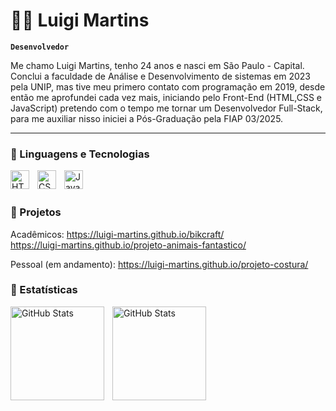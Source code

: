 # 🧑‍💻 Luigi Martins

**`Desenvolvedor`**

Me chamo Luigi Martins, tenho 24 anos e nasci em São Paulo - Capital.
Conclui a faculdade de Análise e Desenvolvimento de sistemas em 2023 pela UNIP, mas tive meu primero contato com programação em 2019, desde então me aprofundei cada vez mais, iniciando pelo Front-End (HTML,CSS e JavaScript) pretendo com o tempo me tornar um Desenvolvedor Full-Stack, para me auxiliar nisso iniciei a Pós-Graduação pela FIAP 03/2025.

---

### 🤖 Linguagens e Tecnologias

<img 
  align="left"
  alt="HTML"
  title="HTML"
  width="30px"
  style="padding-right: 10px"
src="https://cdn.jsdelivr.net/gh/devicons/devicon@latest/icons/html5/html5-original.svg" 
/>
<img
  align="left"
  alt="CSS"
  title="CSS"
  width="30px"
  style="padding-right: 10px"
 src="https://cdn.jsdelivr.net/gh/devicons/devicon@latest/icons/css3/css3-original.svg" />

<img
align="left"
  alt="JavaScript"
  title="JavaScript"
  width="30px"
  style="padding-right: 10px"
src="https://cdn.jsdelivr.net/gh/devicons/devicon@latest/icons/javascript/javascript-original.svg" />

<br>
<br>

### 🤖 Projetos

Acadêmicos:
https://luigi-martins.github.io/bikcraft/    
https://luigi-martins.github.io/projeto-animais-fantastico/

Pessoal (em andamento):
https://luigi-martins.github.io/projeto-costura/

### 🤖 Estatísticas

<img
align="left"
  alt="GitHub Stats"
  height="150px"
  style="padding-right: 10px"
src="https://github-readme-stats.vercel.app/api?username=Luigi-Martins&show_icons=true&theme=tokyonight&include_all_commits=true&locale=pt-br" />
<img
align="left"
  alt="GitHub Stats"
  height="150px"
  style="padding-right: 10px"
src="https://github-readme-stats.vercel.app/api/top-langs/?username=Luigi-Martins&theme=tokyonight&layout=compact&custom_title=Tecnologias&langs_count=4" />
